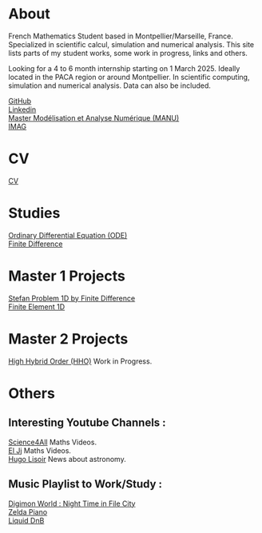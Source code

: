# About  

French Mathematics Student based in Montpellier/Marseille, France. Specialized in scientific calcul, simulation and numerical analysis.
This site lists parts of my student works, some work in progress, links and others.  
  
Looking for a 4 to 6 month internship starting on 1 March 2025. Ideally located in the PACA region or around Montpellier. In scientific computing, simulation and numerical analysis. Data can also be included.  

[GitHub](https://github.com/Cyrile-Duquenoy)  
[Linkedin](https://www.linkedin.com/in/cyrile-duquenoy-110420296/)  
[Master Modélisation et Analyse Numérique (MANU)](https://formations.umontpellier.fr/fr/formations/master-XB/master-mathematiques-ME157/modelisation-et-analyse-numerique-manu-PR493.html)  
[IMAG](https://imag.umontpellier.fr/)  
  

# CV  
[CV](/CV/CV.pdf)  

# Studies 

[Ordinary Differential Equation (ODE)](/EDO)  
[Finite Difference](/Finite_Difference)  

# Master 1 Projects  

[Stefan Problem 1D by Finite Difference](/TER)  
[Finite Element 1D](/FEM)

# Master 2 Projects  

[High Hybrid Order (HHO)](/HHO) Work in Progress.  

# Others

## Interesting Youtube Channels :  
[Science4All](https://www.youtube.com/@le_science4all) Maths Videos.  
[El Jj](https://www.youtube.com/@ElJj) Maths Videos.  
[Hugo Lisoir](https://www.youtube.com/@hugolisoiryoutube) News about astronomy.

## Music Playlist to Work/Study :  
[Digimon World : Night Time in File City](https://www.youtube.com/watch?v=A-mfe5JuEeI&t=577s)  
[Zelda Piano](https://www.youtube.com/watch?v=ji7I9hoFab0)  
[Liquid DnB](https://www.youtube.com/watch?v=Ktc23EfaMHg)  



